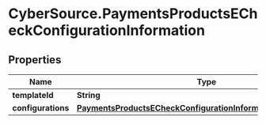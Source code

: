 # CyberSource.PaymentsProductsECheckConfigurationInformation

## Properties
Name | Type | Description | Notes
------------ | ------------- | ------------- | -------------
**templateId** | **String** |  | [optional] 
**configurations** | [**PaymentsProductsECheckConfigurationInformationConfigurations**](PaymentsProductsECheckConfigurationInformationConfigurations.md) |  | [optional] 


